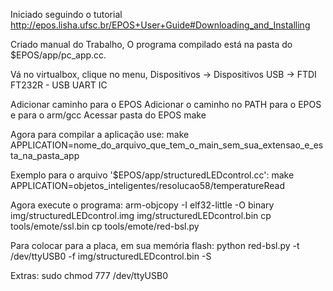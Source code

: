 Iniciado seguindo o tutorial
http://epos.lisha.ufsc.br/EPOS+User+Guide#Downloading_and_Installing



Criado manual do Trabalho, O programa compilado está na pasta do $EPOS/app/pc_app.cc.


Vá no virtualbox, clique no menu, Dispositivos -> Dispositivos USB -> FTDI FT232R - USB UART IC


Adicionar caminho para o EPOS
Adicionar o caminho no PATH para o EPOS e para o arm/gcc
Acessar pasta do EPOS
make

Agora para compilar a aplicação use:
make APPLICATION=nome_do_arquivo_que_tem_o_main_sem_sua_extensao_e_esta_na_pasta_app

Exemplo para o arquivo '$EPOS/app/structuredLEDcontrol.cc':
make APPLICATION=objetos_inteligentes/resolucao58/temperatureRead

Agora execute o programa:
arm-objcopy -I elf32-little -O binary img/structuredLEDcontrol.img img/structuredLEDcontrol.bin
cp tools/emote/ssl.bin
cp tools/emote/red-bsl.py


Para colocar para a placa, em sua memória flash:
python red-bsl.py -t /dev/ttyUSB0 -f img/structuredLEDcontrol.bin -S





Extras:
sudo chmod 777 /dev/ttyUSB0
